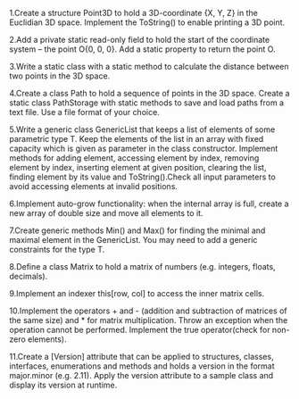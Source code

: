 1.Create a structure Point3D to hold a 3D-coordinate {X, Y, Z} in the Euclidian 3D space. Implement the ToString() to enable printing a 3D point.

2.Add a private static read-only field to hold the start of the coordinate system – the point O{0, 0, 0}. Add a static property to return the point O.

3.Write a static class with a static method to calculate the distance between two points in the 3D space.

4.Create a class Path to hold a sequence of points in the 3D space. Create a static class PathStorage with static methods to save and load paths from a text file. Use a file format of your choice.

5.Write a generic class GenericList<T> that keeps a list of elements of some parametric type T. Keep the elements of the list in an array with fixed capacity which is given as parameter in the class constructor. Implement methods for adding element, accessing element by index, removing element by index, inserting element at given position, clearing the list, finding element by its value and ToString().Check all input parameters to avoid accessing elements at invalid positions.

6.Implement auto-grow functionality: when the internal array is full, create a new array of double size and move all elements to it.

7.Create generic methods Min<T>() and Max<T>() for finding the minimal and maximal element in the  GenericList<T>. You may need to add a generic constraints for the type T.

8.Define a class Matrix<T> to hold a matrix of numbers (e.g. integers, floats, decimals). 

9.Implement an indexer this[row, col] to access the inner matrix cells.

10.Implement the operators + and - (addition and subtraction of matrices of the same size) and * for matrix multiplication. Throw an exception when the operation cannot be performed. Implement the true operator(check for non-zero elements).

11.Create a [Version] attribute that can be applied to structures, classes, interfaces, enumerations and methods and holds a version in the format major.minor (e.g. 2.11). Apply the version attribute to a sample class and display its version at runtime.
